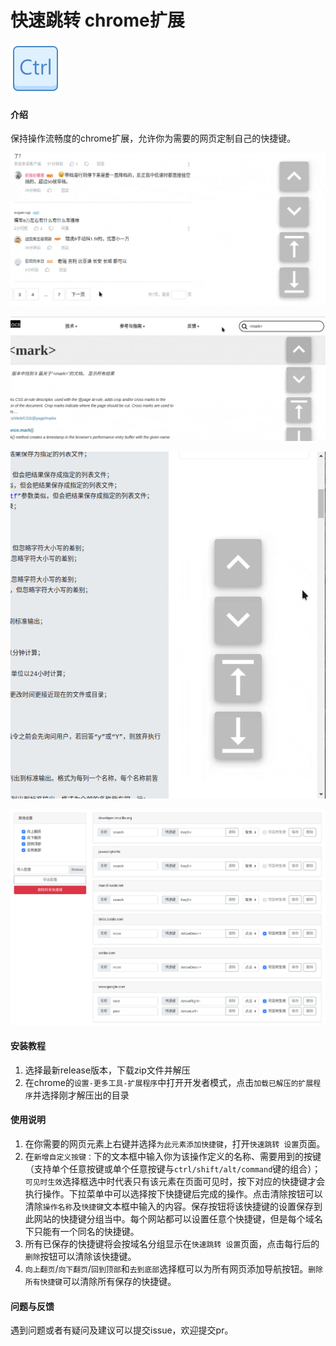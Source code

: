# 快速跳转 chrome扩展
![logo](https://github.com/tr15tan/MarkDownPictures/blob/master/fast-jump/develop-bootstrap/1.0.0/fastjump_logo.png)

#### 介绍

保持操作流畅度的chrome扩展，允许你为需要的网页定制自己的快捷键。

![创建快捷键](https://github.com/tr15tan/MarkDownPictures/blob/master/fast-jump/develop-bootstrap/1.0.0/optimized/add_hotkey.gif)

![添加聚焦快捷键](https://github.com/tr15tan/MarkDownPictures/blob/master/fast-jump/develop-bootstrap/1.0.0/optimized/add_hotkey_focus.gif)

![使用导航按钮](https://github.com/tr15tan/MarkDownPictures/blob/master/fast-jump/develop-bootstrap/1.0.0/optimized/nav_button.gif)

![设置界面](https://github.com/tr15tan/MarkDownPictures/blob/master/fast-jump/develop-bootstrap/1.0.0/options_page.png)

#### 安装教程

1. 选择最新release版本，下载zip文件并解压
2. 在chrome的`设置-更多工具-扩展程序`中打开开发者模式，点击`加载已解压的扩展程序`并选择刚才解压出的目录

#### 使用说明

1. 在你需要的网页元素上右键并选择`为此元素添加快捷键`，打开`快速跳转 设置`页面。
2. 在`新增自定义按键：`下的文本框中输入你为该操作定义的名称、需要用到的按键（支持单个任意按键或单个任意按键与`ctrl/shift/alt/command`键的组合）；`可见时生效`选择框选中时代表只有该元素在页面可见时，按下对应的快捷键才会执行操作。下拉菜单中可以选择按下快捷键后完成的操作。点击清除按钮可以清除`操作名称`及`快捷键`文本框中输入的内容。保存按钮将该快捷键的设置保存到此网站的快捷键分组当中。每个网站都可以设置任意个快捷键，但是每个域名下只能有一个同名的快捷键。
3. 所有已保存的快捷键将会按域名分组显示在`快速跳转 设置`页面，点击每行后的`删除`按钮可以清除该快捷键。
4. `向上翻页`/`向下翻页`/`回到顶部`和`去到底部`选择框可以为所有网页添加导航按钮。`删除所有快捷键`可以清除所有保存的快捷键。

#### 问题与反馈

遇到问题或者有疑问及建议可以提交issue，欢迎提交pr。